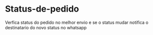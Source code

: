 # Status-de-pedido
Verfica status do pedido no melhor envio e se o status mudar notifica o destinatario do novo status no whatsapp
